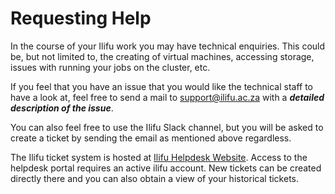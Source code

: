 # Requesting Help

In the course of your Ilifu work you may have technical enquiries. This could be, but not limited to, the creating of virtual machines, accessing storage, issues with running your jobs on the cluster, etc.

If you feel that you have an issue that you would like the technical staff to have a look at, feel free to send a mail to [support@ilifu.ac.za](mailto:support@ilifu.ac.za) with a **_detailed description of the issue_**.

You can also feel free to use the Ilifu Slack channel, but you will be asked to create a ticket by sending the email as mentioned above regardless.

The Ilifu ticket system is hosted at [Ilifu Helpdesk Website](https://helpdesk.ilifu.ac.za/). Access to the helpdesk portal requires an active ilifu account. New tickets can be created directly there and you can also obtain a view of your historical tickets.
